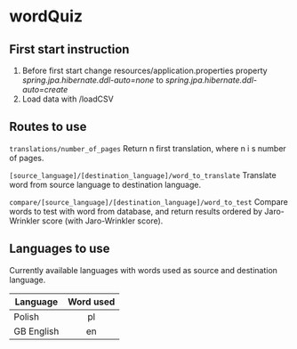 wordQuiz
======

First start instruction
------
1. Before first start change resources/application.properties property _spring.jpa.hibernate.ddl-auto=none_ to _spring.jpa.hibernate.ddl-auto=create_
2. Load data with /loadCSV

Routes to use
------

```translations/number_of_pages``` Return n first translation, where n i s number of pages.

```[source_language]/[destination_language]/word_to_translate``` Translate word from source language to destination language.

```compare/[source_language]/[destination_language]/word_to_test``` Compare words to test with word from database, and return results ordered by Jaro-Wrinkler score (with Jaro-Wrinkler score).

Languages to use
------

Currently available languages with words used as source and destination language.

| Language      | Word used   |
| ------------- |:-----------:|
| Polish        | pl          |
| GB English    | en          |
